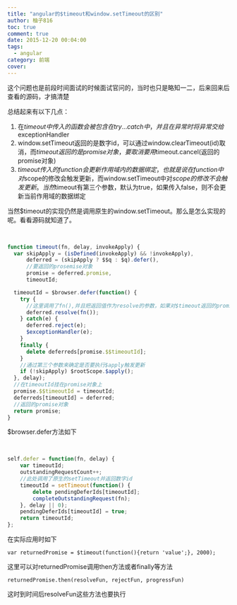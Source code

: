 ```yaml
---
title: "angular的$timeout和window.setTimeout的区别"
author: 柚子816
toc: true
comment: true
date: 2015-12-20 00:04:00
tags: 
  - angular
category: 前端
cover: 
---
```


这个问题也是前段时间面试的时候面试官问的，当时也只是略知一二，后来回来后查看的源码，才搞清楚

总结起来有以下几点：

1. 在$timeout中传入的函数会被包含在try...catch中，并且在异常时将异常交给$exceptionHandler
2. window.setTimeout返回的是数字id，可以通过window.clearTimeout(id)取消，而$timeout返回的是promise对象，要取消要用$timeout.cancel(返回的promise对象)  
3. $timeout传入的function会更新作用域内的数据绑定，也就是说在function中对$scope的修改会触发更新，而window.setTimeout中对$scope的修改不会触发更新。当然$timeout有第三个参数，默认为true，如果传入false，则不会更新当前作用域的数据绑定
   

当然$timeout的实现仍然是调用原生的window.setTimeout。那么是怎么实现的呢。看看源码就知道了。


​    
```js
function timeout(fn, delay, invokeApply) {
  var skipApply = (isDefined(invokeApply) && !invokeApply),
      deferred = (skipApply ? $$q : $q).defer(),
      //要返回的prosemise对象
      promise = deferred.promise,
      timeoutId;

  timeoutId = $browser.defer(function() {
    try {
      //这里调用了fn(),并且把返回值作为resolve的参数，如果对$timeout返回的promise对象调用的then方法，这里fn的返回值就可以用到了
      deferred.resolve(fn());
    } catch(e) {
      deferred.reject(e);
      $exceptionHandler(e);
    }
    finally {
      delete deferreds[promise.$$timeoutId];
    }
    //通过第三个参数来确定是否要执行$apply触发更新
    if (!skipApply) $rootScope.$apply();
  }, delay);
  //在timeoutId挂在promise对象上
  promise.$$timeoutId = timeoutId;
  deferreds[timeoutId] = deferred;
  //返回的promise对象
  return promise;
}
```

$browser.defer方法如下


​    
```js
self.defer = function(fn, delay) {
    var timeoutId;
    outstandingRequestCount++;
    //此处调用了原生的setTimeout并返回数字id
    timeoutId = setTimeout(function() {
        delete pendingDeferIds[timeoutId];
        completeOutstandingRequest(fn);
    }, delay || 0);
    pendingDeferIds[timeoutId] = true;
    return timeoutId;
};
```

在实际应用时如下

`var returnedPromise = $timeout(function(){return 'value';}, 2000);`

这里可以对returnedPromise调用then方法或者finally等方法  

`returnedPromise.then(resolveFun, rejectFun, progressFun)`

这时到时间后resolveFun这些方法也要执行

